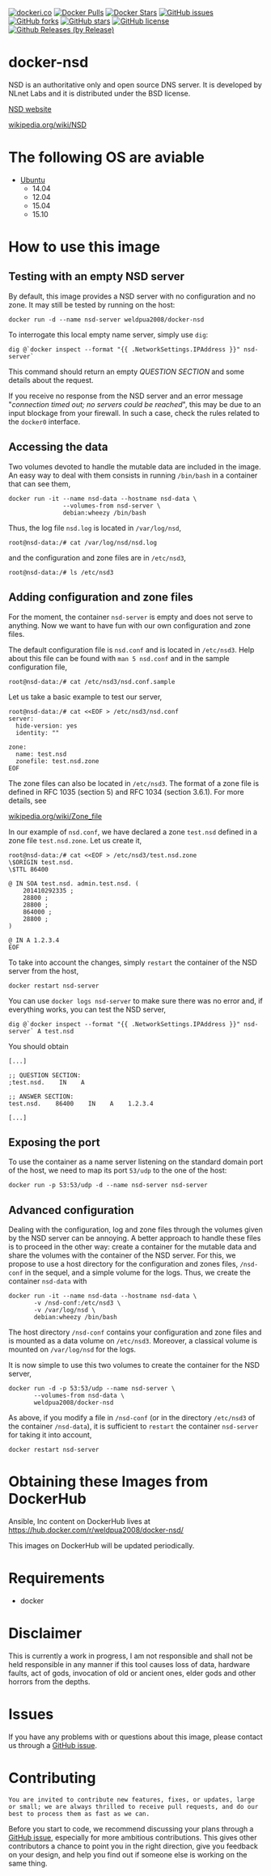 [![dockeri.co](http://dockeri.co/image/weldpua2008/docker-nsd)](https://hub.docker.com/r/weldpua2008/docker-nsd/)
[![Docker Pulls](https://img.shields.io/docker/pulls/weldpua2008/docker-nsd.svg)](https://hub.docker.com/r/weldpua2008/docker-nsd/)
[![Docker Stars](https://img.shields.io/docker/stars/weldpua2008/docker-nsd.svg)](https://hub.docker.com/r/weldpua2008/docker-nsd/)
[![GitHub issues](https://img.shields.io/github/issues/weldpua2008/docker-nsd.svg)](https://github.com/weldpua2008/docker-nsd/issues) [![GitHub forks](https://img.shields.io/github/forks/weldpua2008/docker-nsd.svg)](https://github.com/weldpua2008/docker-nsd/network) [![GitHub stars](https://img.shields.io/github/stars/weldpua2008/docker-nsd.svg)](https://github.com/weldpua2008/docker-nsd/stargazers) [![GitHub license](https://img.shields.io/badge/license-MIT-blue.svg)](https://raw.githubusercontent.com/weldpua2008/docker-nsd/master/LICENSE) 
[![Github Releases (by Release)](https://img.shields.io/github/downloads/weldpua2008/docker-nsd/v1.0.0/total.svg)](https://github.com/weldpua2008/docker-nsd/releases/tag/v1.0.0)

docker-nsd
===================
NSD is an authoritative only and open source DNS server. It is developed by NLnet Labs and it is distributed under the BSD license.

[NSD website][1]

[wikipedia.org/wiki/NSD][2]

The following OS are aviable
=============================

* [Ubuntu](http://www.ubuntu.com/)
  * 14.04
  * 12.04
  * 15.04
  * 15.10

How to use this image
=====================
Testing with an empty NSD server
--------------------------------

By default, this image provides a NSD server with no configuration and no zone. It may still be tested by running on the host:

    docker run -d --name nsd-server weldpua2008/docker-nsd

To interrogate this local empty name server, simply use `dig`:

    dig @`docker inspect --format "{{ .NetworkSettings.IPAddress }}" nsd-server`

This command should return an empty *QUESTION SECTION* and some details about the request.

If you receive no response from the NSD server and an error message "*connection timed out; no servers could be reached*", this may be due to an input blockage from your firewall. In such a case, check the rules related to the `docker0` interface.

Accessing the data
------------------

Two volumes devoted to handle the mutable data are included in the image. An easy way to deal with them consists in running `/bin/bash` in a container that can see them,

    docker run -it --name nsd-data --hostname nsd-data \
                   --volumes-from nsd-server \
                   debian:wheezy /bin/bash

Thus, the log file `nsd.log` is located in `/var/log/nsd`,

    root@nsd-data:/# cat /var/log/nsd/nsd.log

and the configuration and zone files are in `/etc/nsd3`,

    root@nsd-data:/# ls /etc/nsd3

Adding configuration and zone files
-----------------------------------

For the moment, the container `nsd-server` is empty and does not serve to anything. Now we want to have fun with our own configuration and zone files.

The default configuration file is `nsd.conf` and is located in `/etc/nsd3`. Help about this file can be found with `man 5 nsd.conf` and in the sample configuration file,

    root@nsd-data:/# cat /etc/nsd3/nsd.conf.sample

Let us take a basic example to test our server,

    root@nsd-data:/# cat <<EOF > /etc/nsd3/nsd.conf
    server:
      hide-version: yes
      identity: ""
    
    zone:
      name: test.nsd
      zonefile: test.nsd.zone
    EOF

The zone files can also be located in `/etc/nsd3`. The format of a zone file is defined in RFC 1035 (section 5) and RFC 1034 (section 3.6.1). For more details, see

[wikipedia.org/wiki/Zone_file][3]

In our example of `nsd.conf`, we have declared a zone `test.nsd` defined in a zone file `test.nsd.zone`. Let us create it,

    root@nsd-data:/# cat <<EOF > /etc/nsd3/test.nsd.zone
    \$ORIGIN test.nsd.
    \$TTL 86400
    
    @ IN SOA test.nsd. admin.test.nsd. (
        201410292335 ;
        28800 ;
        28800 ;
        864000 ;
        28800 ;
    )
    
    @ IN A 1.2.3.4
    EOF

To take into account the changes, simply `restart` the container of the NSD server from the host,

    docker restart nsd-server

You can use `docker logs nsd-server` to make sure there was no error and, if everything works, you can test the NSD server,

    dig @`docker inspect --format "{{ .NetworkSettings.IPAddress }}" nsd-server` A test.nsd

You should obtain

    [...]
    
    ;; QUESTION SECTION:
    ;test.nsd.    IN    A

    ;; ANSWER SECTION:
    test.nsd.    86400    IN    A    1.2.3.4
    
    [...]

Exposing the port
-----------------

To use the container as a name server listening on the standard domain port of the host, we need to map its port `53/udp` to the one of the host:

    docker run -p 53:53/udp -d --name nsd-server nsd-server

Advanced configuration
----------------------

Dealing with the configuration, log and zone files through the volumes given by the NSD server can be annoying. A better approach to handle these files is to proceed in the other way: create a container for the mutable data and share the volumes with the container of the NSD server. For this, we propose to use a host directory for the configuration and zones files, `/nsd-conf` in the sequel, and a simple volume for the logs. Thus, we create the container `nsd-data` with

    docker run -it --name nsd-data --hostname nsd-data \
           -v /nsd-conf:/etc/nsd3 \
           -v /var/log/nsd \
           debian:wheezy /bin/bash

The host directory `/nsd-conf` contains your configuration and zone files and is mounted as a data volume on `/etc/nsd3`. Moreover, a classical volume is mounted on `/var/log/nsd` for the logs.

It is now simple to use this two volumes to create the container for the NSD server,

    docker run -d -p 53:53/udp --name nsd-server \
           --volumes-from nsd-data \
           weldpua2008/docker-nsd

As above, if you modify a file in `/nsd-conf` (or in the directory `/etc/nsd3` of the container `/nsd-data`), it is sufficient to `restart` the container `nsd-server` for taking it into account,

    docker restart nsd-server


Obtaining these Images from DockerHub
=====================================

Ansible, Inc content on DockerHub lives at https://hub.docker.com/r/weldpua2008/docker-nsd/

This images on DockerHub will be updated periodically.

Requirements
=====================================
* docker


Disclaimer
=============================

This is currently a work in progress, I am not responsible and shall not
be held responsible in any manner if this tool causes loss of data, hardware
faults, act of gods, invocation of old or ancient ones, elder gods and other
horrors from the depths.

Issues
==========
If you have any problems with or questions about this image, please contact us through a [GitHub issue](https://github.com/weldpua2008/docker-nsd/issues).

Contributing
==========
    You are invited to contribute new features, fixes, or updates, large or small; we are always thrilled to receive pull requests, and do our best to process them as fast as we can.

Before you start to code, we recommend discussing your plans through a [GitHub issue](https://github.com/weldpua2008/docker-nsd/issues), especially for more ambitious contributions. This gives other contributors a chance to point you in the right direction, give you feedback on your design, and help you find out if someone else is working on the same thing.

  [1]: https://www.nlnetlabs.nl/projects/nsd/
  [2]: https://en.wikipedia.org/wiki/NSD
  [3]: https://www.nlnetlabs.nl/projects/nsd/
